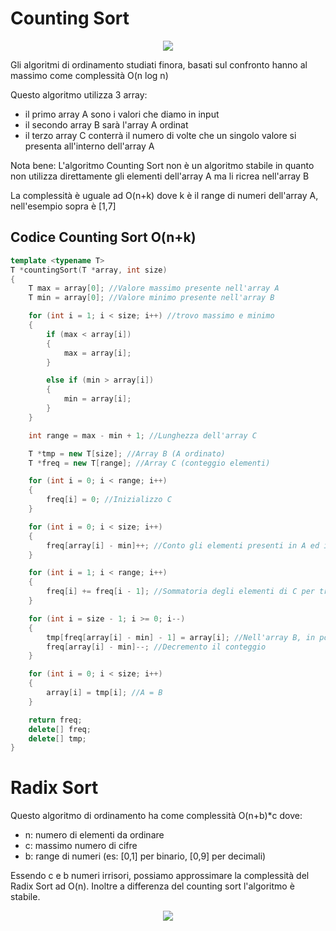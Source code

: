 # Counting Sort

<p align="center">
  <img src="https://www.researchgate.net/publication/220686480/figure/fig4/AS:667707569614851@1536205298801/Example-of-counting-sort.png">
</p>

Gli algoritmi di ordinamento studiati finora, basati sul confronto hanno al massimo come complessità O(n log n)

Questo algoritmo utilizza 3 array:
* il primo array A sono i valori che diamo in input
* il secondo array B sarà l'array A ordinat
* il terzo array C conterrà il numero di volte che un singolo valore si presenta all'interno dell'array A

Nota bene: L'algoritmo Counting Sort non è un algoritmo stabile in quanto non utilizza direttamente gli elementi dell'array A ma li ricrea nell'array B

La complessità è uguale ad O(n+k) dove k è il range di numeri dell'array A, nell'esempio sopra è [1,7]

## Codice Counting Sort O(n+k)
```c++
template <typename T>
T *countingSort(T *array, int size)
{
    T max = array[0]; //Valore massimo presente nell'array A
    T min = array[0]; //Valore minimo presente nell'array B

    for (int i = 1; i < size; i++) //trovo massimo e minimo
    {
        if (max < array[i])
        {
            max = array[i];
        }

        else if (min > array[i])
        {
            min = array[i];
        }
    }

    int range = max - min + 1; //Lunghezza dell'array C

    T *tmp = new T[size]; //Array B (A ordinato)
    T *freq = new T[range]; //Array C (conteggio elementi)

    for (int i = 0; i < range; i++)
    {
        freq[i] = 0; //Inizializzo C
    }

    for (int i = 0; i < size; i++)
    {
        freq[array[i] - min]++; //Conto gli elementi presenti in A ed incremento C nella posizione dell'elemento trovato
    }

    for (int i = 1; i < range; i++)
    {
        freq[i] += freq[i - 1]; //Sommatoria degli elementi di C per trovare la posizone corretta degli elementi in B
    }

    for (int i = size - 1; i >= 0; i--)
    {
        tmp[freq[array[i] - min] - 1] = array[i]; //Nell'array B, in posizione C[i]-min-1 inserisco l'elemento A[i]
        freq[array[i] - min]--; //Decremento il conteggio
    }

    for (int i = 0; i < size; i++)
    {
        array[i] = tmp[i]; //A = B
    }

    return freq;
    delete[] freq;
    delete[] tmp;
}
```

# Radix Sort

Questo algoritmo di ordinamento ha come complessità O(n+b)*c dove:

* n: numero di elementi da ordinare
* c: massimo numero di cifre
* b: range di numeri (es: [0,1] per binario, [0,9] per decimali)

Essendo c e b numeri irrisori, possiamo approssimare la complessità del Radix Sort ad O(n). Inoltre a differenza del counting sort l'algoritmo è stabile.

<p align="center">
  <img src="https://www.programiz.com/sites/tutorial2program/files/Radix-sort-0_0.png">
</p>


